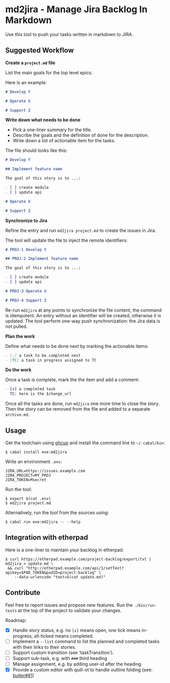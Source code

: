 # md2jira - Manage Jira Backlog In Markdown

Use this tool to push your tasks written in markdown to JIRA.

## Suggested Workflow

**Create a `project.md` file**

List the main goals for the top level epics.

Here is an example:

```markdown
# Develop Y

# Operate X

# Support Z
```


**Write down what needs to be done**

- Pick a one-liner summary for the title.
- Describe the goals and the definition of done for the description.
- Write down a list of actionable item for the tasks.

The file should looks like this:

```markdown
# Develop Y

## Implement feature name

The goal of this story is to ...:

- [ ] create module
- [ ] update api

# Operate X

# Support Z
```

**Synchronize to Jira**

Refine the entry and run `md2jira project.md` to create the issues in Jira.

The tool will update the file to inject the remote identifiers:

```markdown
# PROJ-1 Develop Y

## PROJ-2 Implement feature name

The goal of this story is to ...:

- [ ] create module
- [ ] update api

# PROJ-3 Operate X

# PROJ-4 Support Z
```

Re-run `md2jira` at any points to synchronize the file content, the command is idempotent.
An entry without an identifier will be created, otherwise it is updated.
The tool perform one-way push synchronization: the Jira data is not pulled.

**Plan the work**

Define what needs to be done next by marking the actionable items:

```markdown
- [.] a task to be completed next
- [TC] a task in progress assigned to TC
```

**Do the work**

Once a task is complete, mark the the item and add a comment:

```markdown
- [x] a completed task
  TC: here is the $change_url
```

Once all the tasks are done, run `md2jira` one more time to close the story.
Then the story can be removed from the file and added to a separate `archive.md`.


## Usage

Get the toolchain using [ghcup](https://www.haskell.org/ghcup/) and install the command line to `~/.cabal/bin`:

```
$ cabal install exe:md2jira
```

Write an environment `.env`:

```
JIRA_URL=https://issues.example.com
JIRA_PROJECT=MY_PROJ
JIRA_TOKEN=Msecret
```

Run the tool:

```
$ export $(cat .env)
$ md2jira project.md
```

Alternatively, run the tool from the sources using:

```
$ cabal run exe:md2jira -- --help
```


## Integration with etherpad

Here is a one-liner to maintain your backlog in etherpad:

```
$ curl https://etherpad.example.com/project-backlog/export/txt | md2jira > update.md \
 && curl "http://etherpad.example.com/api/1/setText?apikey=$PAD_TOKEN&padID=project-backlog" \
    --data-urlencode "text=$(cat update.md)"
```

## Contribute

Feel free to report issues and propose new features. Run the `./bin/run-tests` at the top of the project to validate your changes.

Roadmap:

- [x] Handle story status, e.g. no `[x]` means open, one tick means in-progress, all-ticked means completed.
- [ ] Implement a `--list` command to list the planned and completed tasks with their links to their stories.
- [ ] Support custom transition (see 'taskTransition').
- [ ] Support sub-task, e.g. with `###` third heading
- [ ] Manage assignment, e.g. by adding user-id after the heading
- [x] Provide a custom editor with quill-ot to handle outline folding (see: [butler#61](https://github.com/ButlerOS/haskell-butler/pull/61))
